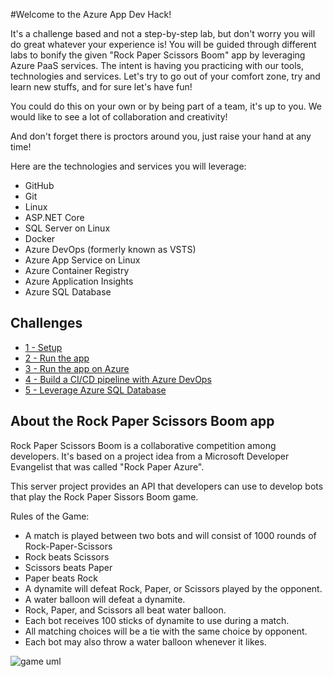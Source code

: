 #Welcome to the Azure App Dev Hack!

It's a challenge based and not a step-by-step lab, but don't worry you will do great whatever your experience is! You will be guided through different labs to bonify the given "Rock Paper Scissors Boom" app by leveraging Azure PaaS services. The intent is having you practicing with our tools, technologies and services. Let's try to go out of your comfort zone, try and learn new stuffs, and for sure let's have fun!

You could do this on your own or by being part of a team, it's up to you. We would like to see a lot of collaboration and creativity!

And don't forget there is proctors around you, just raise your hand at any time!

Here are the technologies and services you will leverage:
- GitHub
- Git
- Linux
- ASP.NET Core
- SQL Server on Linux
- Docker
- Azure DevOps (formerly known as VSTS)
- Azure App Service on Linux
- Azure Container Registry
- Azure Application Insights
- Azure SQL Database

## Challenges

- [1 - Setup](./challenges/Setup.md)
- [2 - Run the app](./challenges/RunTheApp.md)
- [3 - Run the app on Azure](./challenges/RunOnAzure.md)
- [4 - Build a CI/CD pipeline with Azure DevOps](./challenges/BuildCICDPipelineWithAzureDevOps.md)
- [5 - Leverage Azure SQL Database](./challenges/MoveToAzureSql.md)

## About the Rock Paper Scissors Boom app

Rock Paper Scissors Boom is a collaborative competition among developers. It's based on a project idea from a Microsoft Developer Evangelist that was called "Rock Paper Azure".

This server project provides an API that developers can use to develop bots that play the Rock Paper Sissors Boom game.

Rules of the Game:
 * A match is played between two bots and will consist of 1000 rounds of Rock-Paper-Scissors
 * Rock beats Scissors
 * Scissors beats Paper
 * Paper beats Rock
 * A dynamite will defeat Rock, Paper, or Scissors played by the opponent.
 * A water balloon will defeat a dynamite.
 * Rock, Paper, and Scissors all beat water balloon.
 * Each bot receives 100 sticks of dynamite to use during a match.
 * All matching choices will be a tie with the same choice by opponent.
 * Each bot may also throw a water balloon whenever it likes.

![game uml](docs/game_diagram.png)



